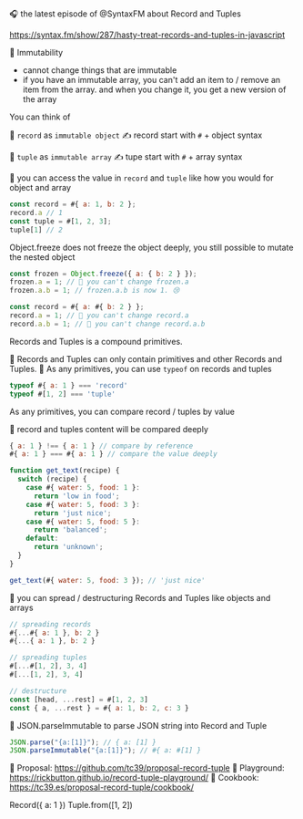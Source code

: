 🎧 the latest episode of @SyntaxFM about Record and Tuples

https://syntax.fm/show/287/hasty-treat-records-and-tuples-in-javascript

👬 Immutability
- cannot change things that are immutable
- if you have an immutable array, you can't add an item to / remove an item from the array. and when you change it, you get a new version of the array

You can think of

📝 `record` as `immutable object`
✍️ record start with `#` + object syntax

📝 `tuple` as `immutable array`
✍️ tupe start with `#` + array syntax

📝 you can access the value in `record` and `tuple` like how you would for object and array

```js
const record = #{ a: 1, b: 2 };
record.a // 1
const tuple = #[1, 2, 3];
tuple[1] // 2
```

Object.freeze does not freeze the object deeply, you still possible to mutate the nested object

```js
const frozen = Object.freeze({ a: { b: 2 } });
frozen.a = 1; // 🚫 you can't change frozen.a
frozen.a.b = 1; // frozen.a.b is now 1. 😢

const record = #{ a: #{ b: 2 } };
record.a = 1; // 🚫 you can't change record.a
record.a.b = 1; // 🚫 you can't change record.a.b
```

Records and Tuples is a compound primitives.

📝 Records and Tuples can only contain primitives and other Records and Tuples.
📝 As any primitives, you can use `typeof` on records and tuples

```js
typeof #{ a: 1 } === 'record'
typeof #[1, 2] === 'tuple'
```

As any primitives, you can compare record / tuples by value

📝 record and tuples content will be compared deeply

```js
{ a: 1 } !== { a: 1 } // compare by reference
#{ a: 1 } === #{ a: 1 } // compare the value deeply
```

```js
function get_text(recipe) {
  switch (recipe) {
    case #{ water: 5, food: 1 }:
      return 'low in food';
    case #{ water: 5, food: 3 }:
      return 'just nice';
    case #{ water: 5, food: 5 }:
      return 'balanced';
    default:
      return 'unknown';
  }
}

get_text(#{ water: 5, food: 3 }); // 'just nice'
```

📝 you can spread / destructuring Records and Tuples like objects and arrays

```js
// spreading records
#{...#{ a: 1 }, b: 2 }
#{...{ a: 1 }, b: 2 }

// spreading tuples
#[...#[1, 2], 3, 4]
#[...[1, 2], 3, 4]

// destructure
const [head, ...rest] = #[1, 2, 3]
const { a, ...rest } = #{ a: 1, b: 2, c: 3 }
```

📝 JSON.parseImmutable to parse JSON string into Record and Tuple

```js
JSON.parse("{a:[1]}"); // { a: [1] }
JSON.parseImmutable("{a:[1]}"); // #{ a: #[1] }
```

🔗 Proposal: https://github.com/tc39/proposal-record-tuple
🔗 Playground: https://rickbutton.github.io/record-tuple-playground/
🔗 Cookbook: https://tc39.es/proposal-record-tuple/cookbook/

Record({ a: 1 })
Tuple.from([1, 2])
